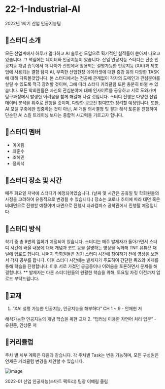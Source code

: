 # 22-1-Industrial-AI
2022년 1학기 산업 인공지능팀

## 🔔스터디 소개
모든 산업계에서 하루가 멀다하고 AI 솔루션 도입으로 획기적인 실적들이 쏟아져 나오고 있습니다. 그 핵심에는 데이터와 인공지능이 있습니다. 산업 인공지능 스터디는 단순 인공지능 개념 습득에서 더 나아가 산업에서 활용되는 설명가능한 인공지능 (XAI)과 제조업에 사용되는 결함 탐지 AI, 부족한 산업현장 데이터셋에 대한 증강 등의 다양한 TASK에 대해 다뤄볼것입니다. 
본 스터디에서는 전공에 관계없이 각자의 도메인과 관심분야를 살릴 수 있도록 적극 장려할 것이며, 그에 따라 스터디 커리큘럼 또한 충분히 바뀔 수 있습니다. 모든 학회원들은 자신의 관심분야에 대해 인사이트를 공유하고 서로 도와가며 탐구과정에서 발생한 어려움을 함께 해결해 나갈 것입니다.
스터디 진행은 다양한 산업 데이터 분석을 위주로 진행될 것이며, 다양한 공모전 참여또한 장려할 예정입니다. 또한, AI 모델 구축에만 집중하는 것이 아닌, AI 개발 의사결정 및 결과 해석 토론을 진행하여 단순한 AI 스킬 트레이닝 보다는 종합적 사고력을 기르고자 합니다. 


## 🔔스터디 멤버
* 이예림
* 최준수
* 조혜민
* 정의석

## 🔔스터디 장소 및 시간
매주 화요일 저녁에 스터디가 예정되어있습니다. (날짜 및 시간은 공휴일 및 학회원들의 사정을 고려하여 유동적으로 변경될 수 있습니다.)
장소는 코로나 추이에 따라 대면 혹은 비대면으로 진행할 예정이며 대면으로 진행시 자과캠퍼스 공학관에서 진행될 예정입니다.


## 🔔스터디 방식
학기 중 총 9번의 입회가 예정되어 있습니다.
스터디는 매주 발제자가 돌아가면서 스터디 시간에 배울 내용에 대해 개념과 코드 등을 설명하는 영상을 녹화해 TNT 유튜브 채널에 업로드 합니다. 나머지 학회원들은 정기 스터디 시간에 참여하기 전에 영상을 보면서 각자 공부를 합니다. 이후 스터디 시간에는 발제자가 주도하여 간단한 퀴즈와 예제를 통해 학습을 진행합니다. 이후 서로 가졌던 궁금증이나 어려움을 토론하면서 문제를 해결합니다.
 ** 발제자는 다른 스터디원들의 원활한 학습을 위해, 토요일 자정 이전까지 업로드 부탁드립니다.


## 🔔교재
1. “XAI 설명 가능한 인공지능, 인공지능을 해부하다” CH 1 ~ 9 - 안재현 저

해석가능한 인공지능의 개념 학습을 위한 교재
2. “딥러닝 이용한 자연어 처리 입문” - 유원준, 안상준 저


## 🔔커리큘럼
주차 별 세부 계획은 다음과 같습니다. 각 주차별 Task는 변동 가능하며, 모든 구성원은 언제든 커리큘럼 변경을 제안할 수 있습니다.

![image](https://user-images.githubusercontent.com/76507990/155842669-fd17531a-9f72-4b9e-9e99-87fbc8b87530.png)


2022-01 산업 인공지능(스마트 팩토리) 팀장 이예림 올림

